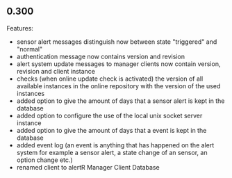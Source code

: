 ## 0.300

Features:

* sensor alert messages distinguish now between state "triggered" and "normal"
* authentication message now contains version and revision
* alert system update messages to manager clients now contain version, revision and client instance
* checks (when online update check is activated) the version of all available instances in the online repository with the version of the used instances
* added option to give the amount of days that a sensor alert is kept in the database
* added option to configure the use of the local unix socket server instance
* added option to give the amount of days that a event is kept in the database
* added event log (an event is anything that has happened on the alert system for example a sensor alert, a state change of an sensor, an option change etc.)
* renamed client to alertR Manager Client Database